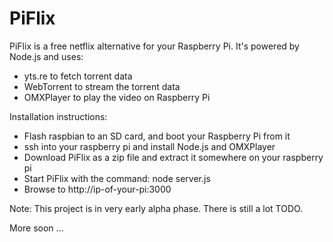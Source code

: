 PiFlix
======

PiFlix is a free netflix alternative for your Raspberry Pi. It's powered by Node.js and uses:
- yts.re to fetch torrent data
- WebTorrent to stream the torrent data
- OMXPlayer to play the video on Raspberry Pi

Installation instructions:
- Flash raspbian to an SD card, and boot your Raspberry Pi from it
- ssh into your raspberry pi and install Node.js and OMXPlayer
- Download PiFlix as a zip file and extract it somewhere on your raspberry pi
- Start PiFlix with the command: node server.js
- Browse to http://ip-of-your-pi:3000

Note:
This project is in very early alpha phase. There is still a lot TODO.

More soon ...
